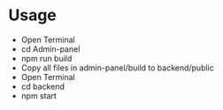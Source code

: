 # Usage

- Open Terminal
- cd Admin-panel
- npm run build
- Copy all files in admin-panel/build to backend/public
- Open Terminal
- cd backend
- npm start